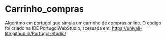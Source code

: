 # Carrinho_compras
Algoritmo em portugol que simula um carrinho de compras online.
O código foi criado na IDE PortugolWebStudio, acessada em: https://univali-lite.github.io/Portugol-Studio/

